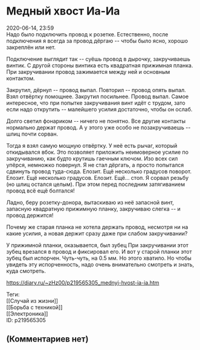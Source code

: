Медный хвост Иа-Иа
==================

  
2020-06-14, 23:59  
 Надо было подключить провод к розетке. Естественно, после подключения я всегда за провод дёргаю -- чтобы было ясно, хорошо закреплён или нет.   
   
 Подключение выглядит так -- суёшь провод в дырочку, закручиваешь винтик. С другой стороны винтика есть квадратная прижимная планка. При закручивании провод зажимается между ней и основным контактом.   
   
 Закрутил, дёрнул -- провод выпал. Повторил -- провод опять выпал. Взял отвёртку помощнее. Закрутил посильнее. Провод выпал. Самое интересное, что при попытке закручивания винт идёт с трудом, зато если надо открутить -- малейшего усилия достаточно, чтобы он ослаб.   
   
 Долго светил фонариком -- ничего не понятно. Все другие контакты нормально держат провод. А у этого уже особо не позакручиваешь -- шлиц почти сорван.   
   
 Тогда я взял самую мощную отвёртку. У неё есть рычаг, который откидывался вбок. Это позволяет приложить неимоверное усилие по закручиванию, как будто крутишь гаечным ключом. Изо всех сил упёрся, немножко повернул. Я не стал дёргать, а просто попытался сдвинуть провод туда-сюда. Елозит. Ещё несколько градусов поворот. Елозит. Ещё несколько градусов. Елозит. Ещё... стоп. Я сорвал резьбу (но шлиц остался целым). При этом перед последним затягиванием провод всё ещё болтался!   
   
 Ладно, беру розетку-донора, вытаскиваю из неё запасной винт, запасную квадратную прижимную планку, закручиваю слегка -- и провод держится!   
   
 Почему же старая планка не хотела держать провод, несмотря ни на какие усилия, а новая держит сразу даже при слабом закручивании?   
   
 У прижимной планки, оказывается, был зубец При закручивании этот зубец врезался в провод и фиксировал его. И вот у старой планки этот зубец был испорчен. Чуть-чуть, на 0.5 мм. Но этого хватило. Но чтобы увидеть эту испорченность, надо очень внимательно смотреть и знать, куда смотреть.   
  
<https://diary.ru/~zHz00/p219565305_mednyj-hvost-ia-ia.htm>  
  
Теги:  
[[Случай из жизни]]  
[[Борьба с техникой]]  
[[Электроника]]  
ID: p219565305  


(Комментариев нет)
------------------